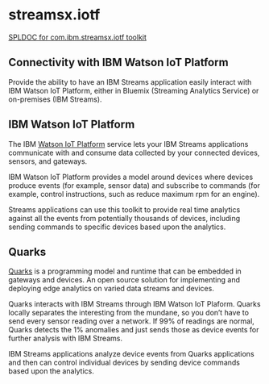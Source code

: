 # streamsx.iotf

[SPLDOC for com.ibm.streamsx.iotf toolkit](http://ibmstreams.github.io/streamsx.iotf/doc/spldoc/html/index.html)

## Connectivity with IBM Watson IoT Platform

Provide the ability to have an IBM Streams application easily interact with IBM Watson IoT Platform, either in Bluemix (Streaming Analytics Service) or on-premises (IBM Streams).

## IBM Watson IoT Platform
The IBM [Watson IoT Platform](https://internetofthings.ibmcloud.com/) service lets
your IBM Streams applications communicate with and consume data collected by your
connected devices, sensors, and gateways.

IBM Watson IoT Platform provides a model around devices where devices produce events (for example, sensor data)
and subscribe to commands (for example, control instructions, such as reduce maximum rpm for an engine).

Streams applications can use this toolkit to 
provide real time analytics against all the events from potentially
thousands of devices, including sending commands to specific devices based upon the analytics.

## Quarks

[Quarks](http://quarks-edge.github.io/) is a programming model and runtime that can be embedded in gateways and devices. An open source solution for implementing and deploying edge analytics on varied data streams and devices.

Quarks interacts with IBM Streams through IBM Watson IoT Plaform.  Quarks locally separates the interesting from the mundane, so you don’t have to send every sensor reading over a network. If 99% of readings are normal, Quarks detects the 1% anomalies and just sends those as device events for further analysis with IBM Streams.

IBM Streams applications analyze device events from Quarks applications and then can control individual devices by sending device commands based upon the analytics.
